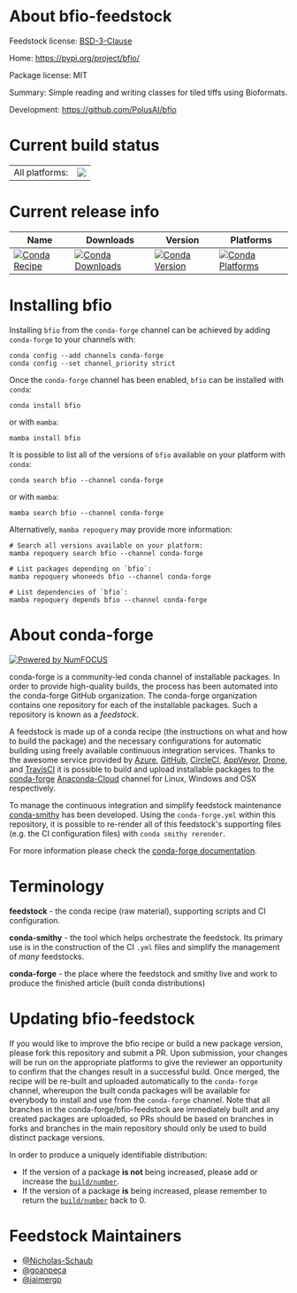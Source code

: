 About bfio-feedstock
====================

Feedstock license: [BSD-3-Clause](https://github.com/conda-forge/bfio-feedstock/blob/main/LICENSE.txt)

Home: https://pypi.org/project/bfio/

Package license: MIT

Summary: Simple reading and writing classes for tiled tiffs using Bioformats.

Development: https://github.com/PolusAI/bfio

Current build status
====================


<table><tr><td>All platforms:</td>
    <td>
      <a href="https://dev.azure.com/conda-forge/feedstock-builds/_build/latest?definitionId=19046&branchName=main">
        <img src="https://dev.azure.com/conda-forge/feedstock-builds/_apis/build/status/bfio-feedstock?branchName=main">
      </a>
    </td>
  </tr>
</table>

Current release info
====================

| Name | Downloads | Version | Platforms |
| --- | --- | --- | --- |
| [![Conda Recipe](https://img.shields.io/badge/recipe-bfio-green.svg)](https://anaconda.org/conda-forge/bfio) | [![Conda Downloads](https://img.shields.io/conda/dn/conda-forge/bfio.svg)](https://anaconda.org/conda-forge/bfio) | [![Conda Version](https://img.shields.io/conda/vn/conda-forge/bfio.svg)](https://anaconda.org/conda-forge/bfio) | [![Conda Platforms](https://img.shields.io/conda/pn/conda-forge/bfio.svg)](https://anaconda.org/conda-forge/bfio) |

Installing bfio
===============

Installing `bfio` from the `conda-forge` channel can be achieved by adding `conda-forge` to your channels with:

```
conda config --add channels conda-forge
conda config --set channel_priority strict
```

Once the `conda-forge` channel has been enabled, `bfio` can be installed with `conda`:

```
conda install bfio
```

or with `mamba`:

```
mamba install bfio
```

It is possible to list all of the versions of `bfio` available on your platform with `conda`:

```
conda search bfio --channel conda-forge
```

or with `mamba`:

```
mamba search bfio --channel conda-forge
```

Alternatively, `mamba repoquery` may provide more information:

```
# Search all versions available on your platform:
mamba repoquery search bfio --channel conda-forge

# List packages depending on `bfio`:
mamba repoquery whoneeds bfio --channel conda-forge

# List dependencies of `bfio`:
mamba repoquery depends bfio --channel conda-forge
```


About conda-forge
=================

[![Powered by
NumFOCUS](https://img.shields.io/badge/powered%20by-NumFOCUS-orange.svg?style=flat&colorA=E1523D&colorB=007D8A)](https://numfocus.org)

conda-forge is a community-led conda channel of installable packages.
In order to provide high-quality builds, the process has been automated into the
conda-forge GitHub organization. The conda-forge organization contains one repository
for each of the installable packages. Such a repository is known as a *feedstock*.

A feedstock is made up of a conda recipe (the instructions on what and how to build
the package) and the necessary configurations for automatic building using freely
available continuous integration services. Thanks to the awesome service provided by
[Azure](https://azure.microsoft.com/en-us/services/devops/), [GitHub](https://github.com/),
[CircleCI](https://circleci.com/), [AppVeyor](https://www.appveyor.com/),
[Drone](https://cloud.drone.io/welcome), and [TravisCI](https://travis-ci.com/)
it is possible to build and upload installable packages to the
[conda-forge](https://anaconda.org/conda-forge) [Anaconda-Cloud](https://anaconda.org/)
channel for Linux, Windows and OSX respectively.

To manage the continuous integration and simplify feedstock maintenance
[conda-smithy](https://github.com/conda-forge/conda-smithy) has been developed.
Using the ``conda-forge.yml`` within this repository, it is possible to re-render all of
this feedstock's supporting files (e.g. the CI configuration files) with ``conda smithy rerender``.

For more information please check the [conda-forge documentation](https://conda-forge.org/docs/).

Terminology
===========

**feedstock** - the conda recipe (raw material), supporting scripts and CI configuration.

**conda-smithy** - the tool which helps orchestrate the feedstock.
                   Its primary use is in the construction of the CI ``.yml`` files
                   and simplify the management of *many* feedstocks.

**conda-forge** - the place where the feedstock and smithy live and work to
                  produce the finished article (built conda distributions)


Updating bfio-feedstock
=======================

If you would like to improve the bfio recipe or build a new
package version, please fork this repository and submit a PR. Upon submission,
your changes will be run on the appropriate platforms to give the reviewer an
opportunity to confirm that the changes result in a successful build. Once
merged, the recipe will be re-built and uploaded automatically to the
`conda-forge` channel, whereupon the built conda packages will be available for
everybody to install and use from the `conda-forge` channel.
Note that all branches in the conda-forge/bfio-feedstock are
immediately built and any created packages are uploaded, so PRs should be based
on branches in forks and branches in the main repository should only be used to
build distinct package versions.

In order to produce a uniquely identifiable distribution:
 * If the version of a package **is not** being increased, please add or increase
   the [``build/number``](https://docs.conda.io/projects/conda-build/en/latest/resources/define-metadata.html#build-number-and-string).
 * If the version of a package **is** being increased, please remember to return
   the [``build/number``](https://docs.conda.io/projects/conda-build/en/latest/resources/define-metadata.html#build-number-and-string)
   back to 0.

Feedstock Maintainers
=====================

* [@Nicholas-Schaub](https://github.com/Nicholas-Schaub/)
* [@goanpeca](https://github.com/goanpeca/)
* [@jaimergp](https://github.com/jaimergp/)

